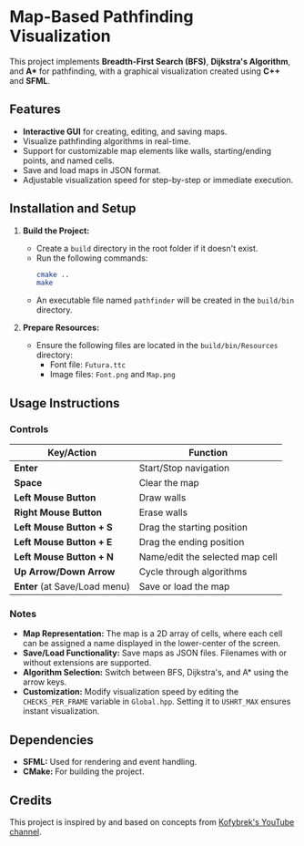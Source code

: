 # Map-Based Pathfinding Visualization

This project implements **Breadth-First Search (BFS)**, **Dijkstra's Algorithm**, and **A\*** for pathfinding, with a graphical visualization created using **C++** and **SFML**.

## Features

- **Interactive GUI** for creating, editing, and saving maps.
- Visualize pathfinding algorithms in real-time.
- Support for customizable map elements like walls, starting/ending points, and named cells.
- Save and load maps in JSON format.
- Adjustable visualization speed for step-by-step or immediate execution.

## Installation and Setup

1. **Build the Project:**

   - Create a `build` directory in the root folder if it doesn't exist.
   - Run the following commands:
     ```bash
     cmake ..
     make
     ```
   - An executable file named `pathfinder` will be created in the `build/bin` directory.

2. **Prepare Resources:**
   - Ensure the following files are located in the `build/bin/Resources` directory:
     - Font file: `Futura.ttc`
     - Image files: `Font.png` and `Map.png`

## Usage Instructions

### Controls

| Key/Action                    | Function                        |
| ----------------------------- | ------------------------------- |
| **Enter**                     | Start/Stop navigation           |
| **Space**                     | Clear the map                   |
| **Left Mouse Button**         | Draw walls                      |
| **Right Mouse Button**        | Erase walls                     |
| **Left Mouse Button + S**     | Drag the starting position      |
| **Left Mouse Button + E**     | Drag the ending position        |
| **Left Mouse Button + N**     | Name/edit the selected map cell |
| **Up Arrow/Down Arrow**       | Cycle through algorithms        |
| **Enter** (at Save/Load menu) | Save or load the map            |

### Notes

- **Map Representation:** The map is a 2D array of cells, where each cell can be assigned a name displayed in the lower-center of the screen.
- **Save/Load Functionality:** Save maps as JSON files. Filenames with or without extensions are supported.
- **Algorithm Selection:** Switch between BFS, Dijkstra's, and A\* using the arrow keys.
- **Customization:** Modify visualization speed by editing the `CHECKS_PER_FRAME` variable in `Global.hpp`. Setting it to `USHRT_MAX` ensures instant visualization.

## Dependencies

- **SFML:** Used for rendering and event handling.
- **CMake:** For building the project.

## Credits

This project is inspired by and based on concepts from [Kofybrek's YouTube channel](https://www.youtube.com/@Kofybrek).
